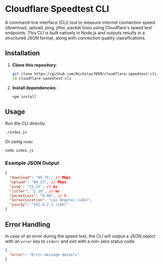 # Cloudflare Speedtest CLI

A command-line interface (CLI) tool to measure internet connection speed (download, upload, ping, jitter, packet loss) using Cloudflare's speed test endpoints. This CLI is built natively in Node.js and outputs results in a structured JSON format, along with connection quality classifications.

## Installation

1.  **Clone this repository**:

    ```bash
    git clone https://github.com/Nicholas705M/cloudflare-speedtest-cli.git
    cd cloudflare-speedtest-cli
    ```

2.  **Install dependencies**:
    ```bash
    npm install
    ```

## Usage

Run the CLI directly:

```bash
./index.js
```

Or using `node`:

```bash
node index.js
```

### Example JSON Output

```json
{
  "download": "95.75", // Mbps
  "upload": "80.23", // Mbps
  "ping": "15.23", // ms
  "jitter": "2.10", // ms
  "packetLoss": "0.00", // %
  "serverLocation": "Los Angeles (LAX)",
  "yourIp": "192.0.2.1 (LAX)"
}
```

## Error Handling

In case of an error during the speed test, the CLI will output a JSON object with an `error` key to `stderr` and exit with a non-zero status code.

```json
{
  "error": "Error message details"
}
```
